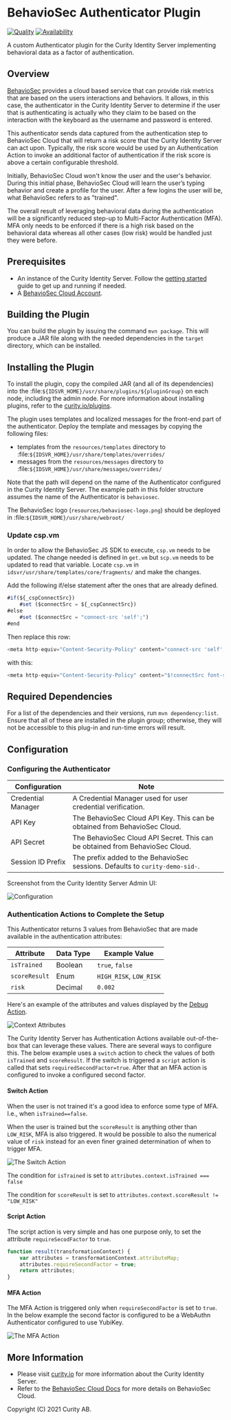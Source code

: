 # BehavioSec Authenticator Plugin

[![Quality](https://img.shields.io/badge/quality-experiment-red)](https://curity.io/resources/code-examples/status/)
[![Availability](https://img.shields.io/badge/availability-source-blue)](https://curity.io/resources/code-examples/status/)

A custom Authenticator plugin for the Curity Identity Server implementing behavioral data as a factor of authentication.

## Overview
[BehavioSec](https://www.behaviosec.com/) provides a cloud based service that can provide risk metrics that are based on the users interactions and behaviors. It allows, in this case, the authenticator in the Curity Identity Server to determine if the user that is authenticating is actually who they claim to be based on the interaction with the keyboard as the username and password is entered.

This authenticator sends data captured from the authentication step to BehavioSec Cloud that will return a risk score that the Curity Identity Server can act upon. Typically, the risk score would be used by an Authentication Action to invoke an additional factor of authentication if the risk score is above a certain configurable threshold.

Initially, BehavioSec Cloud won't know the user and the user's behavior. During this initial phase, BehavioSec Cloud will learn the user’s typing behavior and create a profile for the user. After a few logins the user will be, what BehavioSec refers to as "trained".

The overall result of leveraging behavioral data during the authentication will be a significantly reduced step-up to Multi-Factor Authentication (MFA). MFA only needs to be enforced if there is a high risk based on the behavioral data whereas all other cases (low risk) would be handled just they were before.

## Prerequisites
* An instance of the Curity Identity Server. Follow the [getting started](https://curity.io/resources/getting-started/) guide to get up and running if needed.
* A [BehavioSec Cloud Account](https://cloud.behaviosec.com/dashboard/signup).

## Building the Plugin

You can build the plugin by issuing the command `mvn package`. This will produce a JAR file along with the needed dependencies in the `target` directory, which can be installed.

## Installing the Plugin

To install the plugin, copy the compiled JAR (and all of its dependencies) into the :file:`${IDSVR_HOME}/usr/share/plugins/${pluginGroup}` on each node, including the admin node. For more information about installing plugins, refer to the [curity.io/plugins](https://support.curity.io/docs/latest/developer-guide/plugins/index.html#plugin-installation).

The plugin uses templates and localized messages for the front-end part of the authenticator. Deploy the template and messages by copying the following files:

* templates from the `resources/templates` directory to :file:`${IDSVR_HOME}/usr/share/templates/overrides/`
* messages from the `resources/messages` directory to :file:`${IDSVR_HOME}/usr/share/messages/overrides/`

Note that the path will depend on the name of the Authenticator configured in the Curity Identity Server. The example path in this folder structure assumes the name of the Authenticator is `behaviosec`.

The BehavioSec logo (`resources/behaviosec-logo.png`) should be deployed in :file:`${IDSVR_HOME}/usr/share/webroot/`
### Update csp.vm
In order to allow the BehavioSec JS SDK to execute, `csp.vm` needs to be updated. The change needed is defined in `get.vm` but `scp.vm` needs to be updated to read that variable. Locate `csp.vm` in `idsvr/usr/share/templates/core/fragments/` and make the changes.

Add the following if/else statement after the ones that are already defined.

```js
#if(${_cspConnectSrc})
    #set ($connectSrc = ${_cspConnectSrc})
#else
    #set ($connectSrc = "connect-src 'self';")
#end
```

Then replace this row:
```js
<meta http-equiv="Content-Security-Policy" content="connect-src 'self'; font-src 'self'; $childSrc">
```

with this:
```js
<meta http-equiv="Content-Security-Policy" content="$!connectSrc font-src 'self';">
```

## Required Dependencies

For a list of the dependencies and their versions, run ``mvn dependency:list``. Ensure that all of these are installed in the plugin group; otherwise, they will not be accessible to this plug-in and run-time errors will result.

## Configuration

### Configuring the Authenticator

| Configuration      | Note                                                                         |
|--------------------|------------------------------------------------------------------------------|
| Credential Manager | A Credential Manager used for user credential verification.                  |
| API Key            | The BehavioSec Cloud API Key. This can be obtained from BehavioSec Cloud.    |
| API Secret         | The BehavioSec Cloud API Secret. This can be obtained from BehavioSec Cloud. |
| Session ID Prefix  | The prefix added to the BehavioSec sessions. Defaults to `curity-demo-sid-`. |

Screenshot from the Curity Identity Server Admin UI:

![Configuration](./doc/behaviosec-config.png)

### Authentication Actions to Complete the Setup
This Authenticator returns 3 values from BehavioSec that are made available in the authentication attributes:

| Attribute     | Data Type | Example Value           |
|---------------|-----------|-------------------------|
| `isTrained`   | Boolean   | `true`, `false`         |
| `scoreResult` | Enum      | `HIGH_RISK`, `LOW_RISK` |
| `risk`        | Decimal   | `0.002`                 |

Here's an example of the attributes and values displayed by the [Debug Action](https://curity.io/docs/idsvr/latest/authentication-service-admin-guide/authentication-actions/debug-attribute.html).

![Context Attributes](./doc/context-attributes.png)

The Curity Identity Server has Authentication Actions available out-of-the-box that can leverage these values. There are several ways to configure this. The below example uses a `switch` action to check the values of both `isTrained` and `scoreResult`. If the switch is triggered a `script` action is called that sets `requiredSecondFactor=true`. After that an MFA action is configured to invoke a configured second factor.

#### Switch Action
When the user is not trained it's a good idea to enforce some type of MFA. I.e., when `isTrained==false`.

When the user is trained but the `scoreResult` is anything other than `LOW_RISK`, MFA is also triggered. It would be possible to also the numerical value of `risk` instead for an even finer grained determination of when to trigger MFA.

![The Switch Action](./doc/switch-action.png)

The condition for `isTrained` is set to `attributes.context.isTrained === false`

The condition for `scoreResult` is set to `attributes.context.scoreResult != "LOW_RISK"`

#### Script Action

The script action is very simple and has one purpose only, to set the attribute `requireSecodFactor` to `true`.

```js
function result(transformationContext) {
    var attributes = transformationContext.attributeMap;
    attributes.requireSecondFactor = true;
    return attributes;
}
```

#### MFA Action

The MFA Action is triggered only when `requireSecondFactor` is set to `true`. In the below example the second factor is configured to be a WebAuthn Authenticator configured to use YubiKey.

![The MFA Action](./doc/mfa-action.png)

## More Information

* Please visit [curity.io](https://curity.io/) for more information about the Curity Identity Server.
* Refer to the [BehavioSec Cloud Docs](https://cloud.behaviosec.com/docs) for more details on BehavioSec Cloud.

Copyright (C) 2021 Curity AB.
